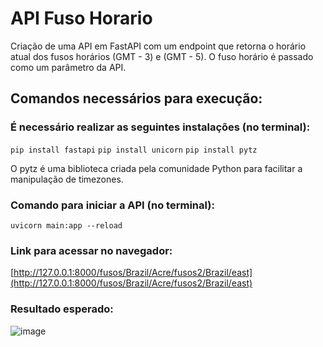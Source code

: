 # API Fuso Horario
Criação de uma API em FastAPI com um endpoint que retorna o horário atual dos fusos horários (GMT - 3) e (GMT - 5).
O fuso horário é passado como um parâmetro da API.

## Comandos necessários para execução:

### É necessário realizar as seguintes instalações (no terminal):
`pip install fastapi`
`pip install unicorn`
`pip install pytz`

O pytz é uma biblioteca criada pela comunidade Python para facilitar a manipulação de timezones.

### Comando para iniciar a API (no terminal):
`uvicorn main:app --reload`

### Link para acessar no navegador:
[http://127.0.0.1:8000/fusos/Brazil/Acre/fusos2/Brazil/east](http://127.0.0.1:8000/fusos/Brazil/Acre/fusos2/Brazil/east)

### Resultado esperado:
![image](https://user-images.githubusercontent.com/109490199/233717506-d3fa97b6-a2b0-4db0-84ef-455acf8c64b3.png)
